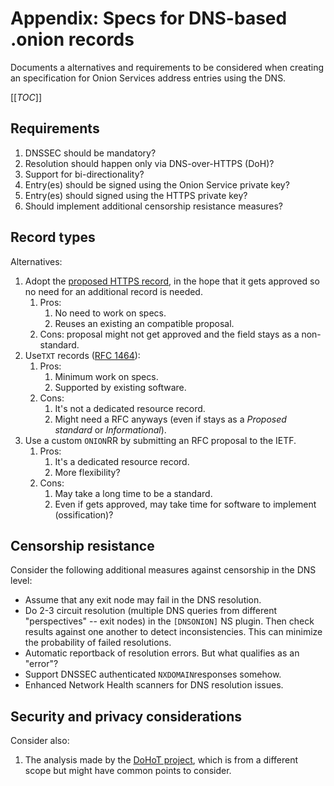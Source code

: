 # Appendix: Specs for DNS-based .onion records

Documents a alternatives and requirements to be considered when creating an
specification for Onion Services address entries using the DNS.

[[_TOC_]]

## Requirements

1. DNSSEC should be mandatory?
2. Resolution should happen only via DNS-over-HTTPS (DoH)?
3. Support for bi-directionality?
4. Entry(es) should be signed using the Onion Service private key?
5. Entry(es) should signed using the HTTPS private key?
6. Should implement additional censorship resistance measures?

## Record types

Alternatives:

1. Adopt the [proposed HTTPS record][], in the hope that it gets approved so no
   need for an additional record is needed.
   1. Pros:
      1. No need to work on specs.
      2. Reuses an existing an compatible proposal.
   2. Cons: proposal might not get approved and the field stays as a non-standard.
2. Use`TXT` records ([RFC 1464][]):
   1. Pros:
      1. Minimum work on specs.
      2. Supported by existing software.
   2. Cons:
      1. It's not a dedicated resource record.
      2. Might need a RFC anyways (even if stays as a *Proposed standard* or *Informational*).
3. Use a custom `ONION`RR by submitting an RFC proposal to the IETF.
   1. Pros:
      1. It's a dedicated resource record.
      2. More flexibility?
   2. Cons:
      1. May take a long time to be a standard.
      2. Even if gets approved, may take time for software to implement (ossification)?

[proposed HTTPS record]: https://gitlab.torproject.org/tpo/applications/tor-browser/-/issues/41325
[RFC 1464]: https://www.rfc-editor.org/rfc/rfc1464

## Censorship resistance

Consider the following additional measures against censorship in the DNS level:

* Assume that any exit node may fail in the DNS resolution.
* Do 2-3 circuit resolution (multiple DNS queries from different "perspectives"
  -- exit nodes) in the `[DNSONION]` NS plugin. Then check results against one
  another to detect inconsistencies. This can minimize the probability of failed
  resolutions.
* Automatic reportback of resolution errors. But what qualifies as an "error"?
* Support DNSSEC authenticated `NXDOMAIN`responses somehow.
* Enhanced Network Health scanners for DNS resolution issues.

## Security and privacy considerations

Consider also:

1. The analysis made by the [DoHoT project][], which is from a different scope
   but might have common points to consider.

[DoHoT project]: https://github.com/alecmuffett/dohot
